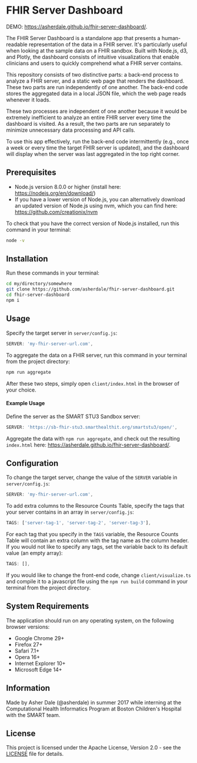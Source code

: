 # FHIR Server Dashboard

DEMO: https://asherdale.github.io/fhir-server-dashboard/.

The FHIR Server Dashboard is a standalone app that presents a human-readable representation of the data in a FHIR server. It's particularly useful when looking at the sample data on a FHIR sandbox. Built with Node.js, d3, and Plotly, the dashboard consists of intuitive visualizations that enable clinicians and users to quickly comprehend what a FHIR server contains.

This repository consists of two distinctive parts: a back-end process to analyze a FHIR server, and a static web page that renders the dashboard. These two parts are run independently of one another. The back-end code stores the aggregated data in a local JSON file, which the web page reads whenever it loads.

These two processes are independent of one another because it would be extremely inefficient to analyze an entire FHIR server every time the dashboard is visited. As a result, the two parts are run separately to minimize unnecessary data processing and API calls.

To use this app effectively, run the back-end code intermittently (e.g., once a week or every time the target FHIR server is updated), and the dashboard will display when the server was last aggregated in the top right corner.

## Prerequisites

- Node.js version 8.0.0 or higher (install here: https://nodejs.org/en/download/)
- If you have a lower version of Node.js, you can alternatively download an updated version of Node.js using nvm, which you can find here: https://github.com/creationix/nvm

To check that you have the correct version of Node.js installed, run this command in your terminal:

```sh
node -v
```

## Installation
Run these commands in your terminal:
```sh
cd my/directory/somewhere
git clone https://github.com/asherdale/fhir-server-dashboard.git
cd fhir-server-dashboard
npm i
```

## Usage
Specify the target server in `server/config.js`:
```js
SERVER: 'my-fhir-server-url.com',
```

To aggregate the data on a FHIR server, run this command in your terminal from the project directory:
```sh
npm run aggregate
```
After these two steps, simply open `client/index.html` in the browser of your choice.

#### Example Usage

Define the server as the SMART STU3 Sandbox server:
```js
SERVER: 'https://sb-fhir-stu3.smarthealthit.org/smartstu3/open/',
```
Aggregate the data with `npm run aggregate`, and check out the resulting `index.html` here: https://asherdale.github.io/fhir-server-dashboard/.

## Configuration

To change the target server, change the value of the `SERVER` variable in `server/config.js`:
```js
SERVER: 'my-fhir-server-url.com',
```

To add extra columns to the Resource Counts Table, specify the tags that your server contains in an array in `server/config.js`:
```js
TAGS: ['server-tag-1', 'server-tag-2', 'server-tag-3'],
```

For each tag that you specify in the `TAGS` variable, the Resource Counts Table will contain an extra column with the tag name as the column header. If you would not like to specify any tags, set the variable back to its default value (an empty array):
```js
TAGS: [],
```

If you would like to change the front-end code, change `client/visualize.ts` and compile it to a javascript file using the `npm run build` command in your terminal from the project directory.

## System Requirements
The application should run on any operating system, on the following browser versions:
- Google Chrome 29+
- Firefox 27+
- Safari 7.1+
- Opera 16+
- Internet Explorer 10+
- Microsoft Edge 14+

## Information
Made by Asher Dale (@asherdale) in summer 2017 while interning at the Computational Health Informatics Program at Boston Children's Hospital with the SMART team.

## License
This project is licensed under the Apache License, Version 2.0 - see the [LICENSE](LICENSE) file for details.